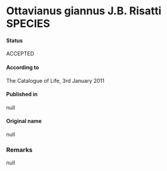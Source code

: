 Ottavianus giannus J.B. Risatti SPECIES
=======

#### Status
ACCEPTED

#### According to
The Catalogue of Life, 3rd January 2011

#### Published in
null

#### Original name
null

### Remarks
null